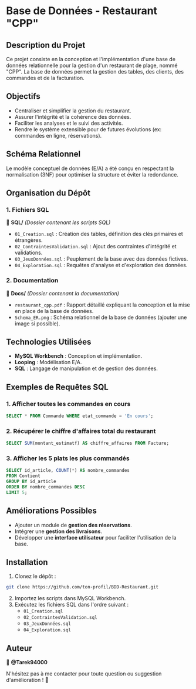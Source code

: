 # Base de Données - Restaurant "CPP"

## Description du Projet
Ce projet consiste en la conception et l'implémentation d'une base de données relationnelle pour la gestion d'un restaurant de plage, nommé "CPP". La base de données permet la gestion des tables, des clients, des commandes et de la facturation.

## Objectifs
- Centraliser et simplifier la gestion du restaurant.
- Assurer l'intégrité et la cohérence des données.
- Faciliter les analyses et le suivi des activités.
- Rendre le système extensible pour de futures évolutions (ex: commandes en ligne, réservations).

## Schéma Relationnel
Le modèle conceptuel de données (E/A) a été conçu en respectant la normalisation (3NF) pour optimiser la structure et éviter la redondance.

## Organisation du Dépôt

### 1. Fichiers SQL
📂 **SQL/** *(Dossier contenant les scripts SQL)*

- `01_Creation.sql` : Création des tables, définition des clés primaires et étrangères.
- `02_ContraintesValidation.sql` : Ajout des contraintes d'intégrité et validations.
- `03_JeuxDonnées.sql` : Peuplement de la base avec des données fictives.
- `04_Exploration.sql` : Requêtes d'analyse et d'exploration des données.

### 2. Documentation
📂 **Docs/** *(Dossier contenant la documentation)*

- `restaurant_cpp.pdf` : Rapport détaillé expliquant la conception et la mise en place de la base de données.
- `Schema_ER.png` : Schéma relationnel de la base de données (ajouter une image si possible).

## Technologies Utilisées
- **MySQL Workbench** : Conception et implémentation.
- **Looping** : Modélisation E/A.
- **SQL** : Langage de manipulation et de gestion des données.

## Exemples de Requêtes SQL
### 1. Afficher toutes les commandes en cours
```sql
SELECT * FROM Commande WHERE etat_commande = 'En cours';
```

### 2. Récupérer le chiffre d'affaires total du restaurant
```sql
SELECT SUM(montant_estimatf) AS chiffre_affaires FROM Facture;
```

### 3. Afficher les 5 plats les plus commandés
```sql
SELECT id_article, COUNT(*) AS nombre_commandes
FROM Contient
GROUP BY id_article
ORDER BY nombre_commandes DESC
LIMIT 5;
```

## Améliorations Possibles
- Ajouter un module de **gestion des réservations**.
- Intégrer une **gestion des livraisons**.
- Développer une **interface utilisateur** pour faciliter l'utilisation de la base.

## Installation
1. Clonez le dépôt :
```bash
git clone https://github.com/ton-profil/BDD-Restaurant.git
```
2. Importez les scripts dans MySQL Workbench.
3. Exécutez les fichiers SQL dans l'ordre suivant :
   - `01_Creation.sql`
   - `02_ContraintesValidation.sql`
   - `03_JeuxDonnées.sql`
   - `04_Exploration.sql`

## Auteur
📌 **@Tarek94000**

N'hésitez pas à me contacter pour toute question ou suggestion d'amélioration ! 🚀
